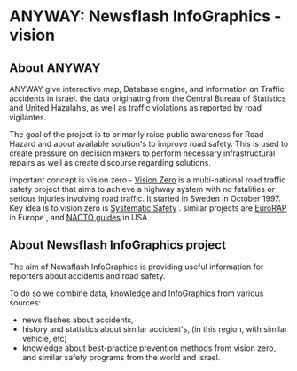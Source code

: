 # ANYWAY: Newsflash InfoGraphics - vision

## About ANYWAY

ANYWAY give interactive map, Database engine, and information on Traffic accidents in israel. the data originating from the Central Bureau of Statistics and United Hazalah’s, as well as traffic violations as reported by road vigilantes.

The goal of the project is to primarily raise public awareness for Road Hazard and about available
solution's to improve road safety. This is used to create pressure on decision makers to perform necessary infrastructural repairs as well as create discourse regarding solutions.

important concept is vision zero -
[Vision Zero](https://en.wikipedia.org/wiki/Vision_Zero) is a multi-national road traffic safety project that aims to achieve a highway system with no fatalities or serious injuries involving road traffic. It started in Sweden in October 1997. Key idea is to vision zero is [Systematic Safety](https://www.youtube.com/watch?v=5aNtsWvNYKE) . similar projects are [EuroRAP](https://en.wikipedia.org/wiki/EuroRAP) in Europe , and [NACTO guides](https://nacto.org/) in USA.

## About Newsflash InfoGraphics project

The aim of Newsflash InfoGraphics is providing useful information for reporters about accidents and road safety.

To do so we combine data, knowledge and InfoGraphics from various sources:

- news flashes about accidents,
- history and statistics about similar accident's, (in this region, with similar vehicle, etc)
- knowledge about best-practice prevention methods from vision zero, and similar safety programs from the world and israel.

